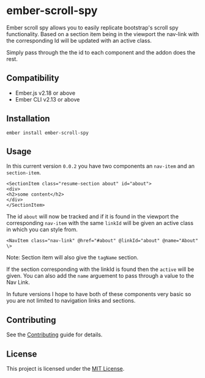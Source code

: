 ember-scroll-spy
==============================================================================

Ember scroll spy allows you to easily replicate bootstrap's scroll spy functionality. Based on a section item being in the viewport the nav-link with the corresponding Id will be updated with an active class.

Simply pass through the the id to each component and the addon does the rest.

Compatibility
------------------------------------------------------------------------------

* Ember.js v2.18 or above
* Ember CLI v2.13 or above


Installation
------------------------------------------------------------------------------

```
ember install ember-scroll-spy
```


Usage
------------------------------------------------------------------------------

In this current version `0.0.2` you have two components an `nav-item` and an `section-item`. 
```
<SectionItem class="resume-section about" id="about">
<div>
<h2>some content</h2>
</div>
</SectionItem>
```
The id `about` will now be tracked and if it is found in the viewport the corresponding `nav-item` with the same `linkId` will be given an active class in which you can style from.

```
<NavItem class="nav-link" @href="#about" @linkId="about" @name="About" \>
```
Note: Section item will also give the `tagName` section. 

If the section corresponding with the linkId is found then the `active` will be given. You can also add the `name` arguement to pass through a value to the Nav Link.

In future versions I hope to have both of these components very basic so you are not limited to navigation links and sections.


Contributing
------------------------------------------------------------------------------

See the [Contributing](CONTRIBUTING.md) guide for details.


License
------------------------------------------------------------------------------

This project is licensed under the [MIT License](LICENSE.md).
